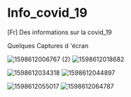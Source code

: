 # Info_covid_19
[Fr] Des informations sur la covid_19

Quelques Captures d 'écran

![1598612006767 (2)](https://user-images.githubusercontent.com/64534846/91556525-5dcb8400-e922-11ea-92db-badff5d7d082.jpg)
![1598612018682](https://user-images.githubusercontent.com/64534846/91556545-658b2880-e922-11ea-904f-148d7cd9e5ff.jpg)

![1598612034318](https://user-images.githubusercontent.com/64534846/91556562-6f149080-e922-11ea-9194-374e4c775131.jpg)
![1598612044897](https://user-images.githubusercontent.com/64534846/91556584-7f2c7000-e922-11ea-900c-80ab94f55a55.jpg)

![1598612055017](https://user-images.githubusercontent.com/64534846/91556624-8fdce600-e922-11ea-9e9f-cc480cbb50eb.jpg)
![1598612064787](https://user-images.githubusercontent.com/64534846/91556673-a1be8900-e922-11ea-9d05-9d253aed6d22.jpg)

